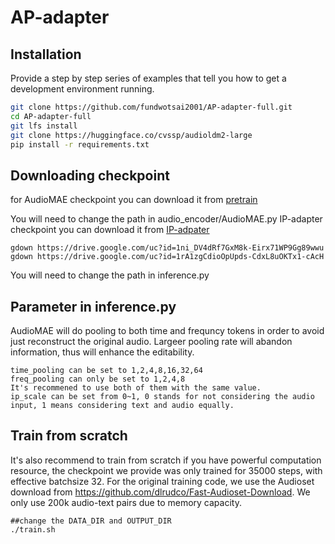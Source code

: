 # AP-adapter

## Installation

Provide a step by step series of examples that tell you how to get a development environment running.

```bash
git clone https://github.com/fundwotsai2001/AP-adapter-full.git
cd AP-adapter-full
git lfs install
git clone https://huggingface.co/cvssp/audioldm2-large
pip install -r requirements.txt
```
## Downloading checkpoint
for AudioMAE checkpoint you can download it from 
[pretrain](https://drive.google.com/file/d/1ni_DV4dRf7GxM8k-Eirx71WP9Gg89wwu/view?usp=share_link)

You will need to change the path in audio_encoder/AudioMAE.py
IP-adapter checkpoint you can download it from
[IP-adpater](https://drive.google.com/drive/u/0/folders/1TPbiVx4ijjd2tdbLNmwPgpR8UUoRizmj)
```
gdown https://drive.google.com/uc?id=1ni_DV4dRf7GxM8k-Eirx71WP9Gg89wwu
gdown https://drive.google.com/uc?id=1rA1zgCdioOpUpds-CdxL8uOKTx1-cAcH
```
You will need to change the path in inference.py


## Parameter in inference.py

AudioMAE will do pooling to both time and frequncy tokens in order to avoid just reconstruct the original audio. Largeer pooling rate will abandon information, thus will enhance the editability.
```
time_pooling can be set to 1,2,4,8,16,32,64
freq_pooling can only be set to 1,2,4,8
It's recommened to use both of them with the same value.
ip_scale can be set from 0~1, 0 stands for not considering the audio input, 1 means considering text and audio equally.
```
## Train from scratch
It's also recommend to train from scratch if you have powerful computation resource, the checkpoint we provide was only trained for 35000 steps, with effective batchsize 32.
For the original training code, we use the Audioset download from https://github.com/dlrudco/Fast-Audioset-Download. We only use 200k audio-text pairs due to memory capacity. 
```
##change the DATA_DIR and OUTPUT_DIR
./train.sh
```
